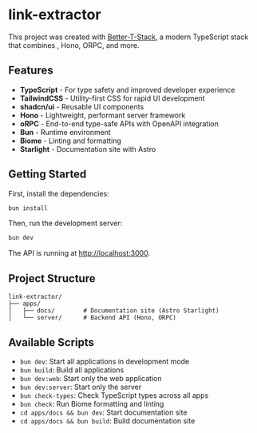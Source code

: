 # link-extractor

This project was created with [Better-T-Stack](https://github.com/AmanVarshney01/create-better-t-stack), a modern TypeScript stack that combines , Hono, ORPC, and more.

## Features

- **TypeScript** - For type safety and improved developer experience
- **TailwindCSS** - Utility-first CSS for rapid UI development
- **shadcn/ui** - Reusable UI components
- **Hono** - Lightweight, performant server framework
- **oRPC** - End-to-end type-safe APIs with OpenAPI integration
- **Bun** - Runtime environment
- **Biome** - Linting and formatting
- **Starlight** - Documentation site with Astro

## Getting Started

First, install the dependencies:

```bash
bun install
```


Then, run the development server:

```bash
bun dev
```



The API is running at [http://localhost:3000](http://localhost:3000).



## Project Structure

```
link-extractor/
├── apps/
│   ├── docs/        # Documentation site (Astro Starlight)
│   └── server/      # Backend API (Hono, ORPC)
```

## Available Scripts

- `bun dev`: Start all applications in development mode
- `bun build`: Build all applications
- `bun dev:web`: Start only the web application
- `bun dev:server`: Start only the server
- `bun check-types`: Check TypeScript types across all apps
- `bun check`: Run Biome formatting and linting
- `cd apps/docs && bun dev`: Start documentation site
- `cd apps/docs && bun build`: Build documentation site
